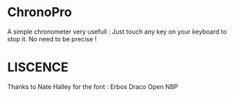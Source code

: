 ChronoPro
=========

A simple chronometer very usefull : Just touch any key on your keyboard to stop it. No need to be precise !


LISCENCE
=========
Thanks to Nate Halley for the font : Erbos Draco Open NBP